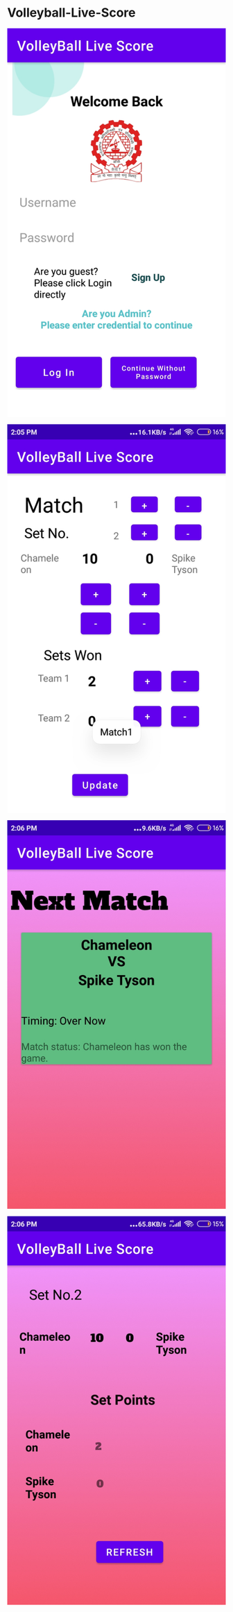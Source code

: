 # Volleyball-Live-Score

![alt text](https://github.com/vikasz1/Volleyball-Live-Score/blob/master/app/src/main/res/drawable/home.jpg?raw=true)


![alt text](https://github.com/vikasz1/Volleyball-Live-Score/blob/master/app/src/main/res/drawable/all_controls.jpg?raw=true)

![alt text](https://github.com/vikasz1/Volleyball-Live-Score/blob/master/app/src/main/res/drawable/allMatch.jpg?raw=true)

![alt text](https://github.com/vikasz1/Volleyball-Live-Score/blob/master/app/src/main/res/drawable/matchbroadcast.jpg?raw=true)
